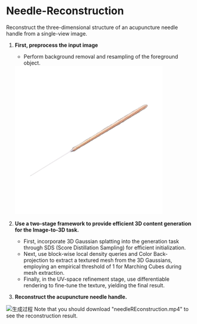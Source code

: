 # Needle-Reconstruction

Reconstruct the three-dimensional structure of an acupuncture needle handle from a single-view image.

1. **First, preprocess the input image** 
    - Perform background removal and resampling of the foreground object.
   <img src="front_rgba.png" alt="预处理后的图像" width="400"/>

2. **Use a two-stage framework to provide efficient 3D content generation for the Image-to-3D task.**
    - First, incorporate 3D Gaussian splatting into the generation task through SDS (Score Distillation Sampling) for efficient initialization.
    - Next, use block-wise local density queries and Color Back-projection to extract a textured mesh from the 3D Gaussians, employing an empirical threshold of 1 for Marching Cubes during mesh extraction.
    - Finally, in the UV-space refinement stage, use differentiable rendering to fine-tune the texture, yielding the final result.

3. **Reconstruct the acupuncture needle handle.**

<img src="image.png" alt="生成过程" width="400"/>
Note that you should download "needleREconstruction.mp4" to see the reconstruction result.
